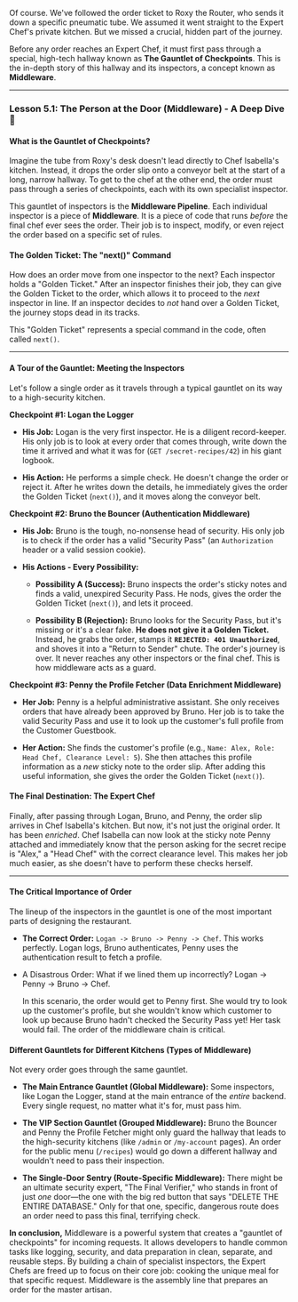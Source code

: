 Of course. We've followed the order ticket to Roxy the Router, who sends it down a specific pneumatic tube. We assumed it went straight to the Expert Chef's private kitchen. But we missed a crucial, hidden part of the journey.

Before any order reaches an Expert Chef, it must first pass through a special, high-tech hallway known as **The Gauntlet of Checkpoints**. This is the in-depth story of this hallway and its inspectors, a concept known as **Middleware**.

---

### **Lesson 5.1: The Person at the Door (Middleware) - A Deep Dive 🔗**

#### **What is the Gauntlet of Checkpoints?**

Imagine the tube from Roxy's desk doesn't lead directly to Chef Isabella's kitchen. Instead, it drops the order slip onto a conveyor belt at the start of a long, narrow hallway. To get to the chef at the other end, the order must pass through a series of checkpoints, each with its own specialist inspector.

This gauntlet of inspectors is the **Middleware Pipeline**. Each individual inspector is a piece of **Middleware**. It is a piece of code that runs _before_ the final chef ever sees the order. Their job is to inspect, modify, or even reject the order based on a specific set of rules.

#### **The Golden Ticket: The "next()" Command**

How does an order move from one inspector to the next? Each inspector holds a "Golden Ticket." After an inspector finishes their job, they can give the Golden Ticket to the order, which allows it to proceed to the _next_ inspector in line. If an inspector decides to _not_ hand over a Golden Ticket, the journey stops dead in its tracks.

This "Golden Ticket" represents a special command in the code, often called `next()`.

---

#### **A Tour of the Gauntlet: Meeting the Inspectors**

Let's follow a single order as it travels through a typical gauntlet on its way to a high-security kitchen.

**Checkpoint #1: Logan the Logger**

- **His Job:** Logan is the very first inspector. He is a diligent record-keeper. His only job is to look at every order that comes through, write down the time it arrived and what it was for (`GET /secret-recipes/42`) in his giant logbook.
    
- **His Action:** He performs a simple check. He doesn't change the order or reject it. After he writes down the details, he immediately gives the order the Golden Ticket (`next()`), and it moves along the conveyor belt.
    

**Checkpoint #2: Bruno the Bouncer (Authentication Middleware)**

- **His Job:** Bruno is the tough, no-nonsense head of security. His only job is to check if the order has a valid "Security Pass" (an `Authorization` header or a valid session cookie).
    
- **His Actions - Every Possibility:**
    
    - **Possibility A (Success):** Bruno inspects the order's sticky notes and finds a valid, unexpired Security Pass. He nods, gives the order the Golden Ticket (`next()`), and lets it proceed.
        
    - **Possibility B (Rejection):** Bruno looks for the Security Pass, but it's missing or it's a clear fake. **He does not give it a Golden Ticket.** Instead, he grabs the order, stamps it **`REJECTED: 401 Unauthorized`**, and shoves it into a "Return to Sender" chute. The order's journey is over. It never reaches any other inspectors or the final chef. This is how middleware acts as a guard.
        

**Checkpoint #3: Penny the Profile Fetcher (Data Enrichment Middleware)**

- **Her Job:** Penny is a helpful administrative assistant. She only receives orders that have already been approved by Bruno. Her job is to take the valid Security Pass and use it to look up the customer's full profile from the Customer Guestbook.
    
- **Her Action:** She finds the customer's profile (e.g., `Name: Alex, Role: Head Chef, Clearance Level: 5`). She then attaches this profile information as a _new_ sticky note to the order slip. After adding this useful information, she gives the order the Golden Ticket (`next()`).
    

#### **The Final Destination: The Expert Chef**

Finally, after passing through Logan, Bruno, and Penny, the order slip arrives in Chef Isabella's kitchen. But now, it's not just the original order. It has been _enriched_. Chef Isabella can now look at the sticky note Penny attached and immediately know that the person asking for the secret recipe is "Alex," a "Head Chef" with the correct clearance level. This makes her job much easier, as she doesn't have to perform these checks herself.

---

#### **The Critical Importance of Order**

The lineup of the inspectors in the gauntlet is one of the most important parts of designing the restaurant.

- **The Correct Order:** `Logan -> Bruno -> Penny -> Chef`. This works perfectly. Logan logs, Bruno authenticates, Penny uses the authentication result to fetch a profile.
    
- A Disastrous Order: What if we lined them up incorrectly? Logan -> Penny -> Bruno -> Chef.
    
    In this scenario, the order would get to Penny first. She would try to look up the customer's profile, but she wouldn't know which customer to look up because Bruno hadn't checked the Security Pass yet! Her task would fail. The order of the middleware chain is critical.
    

#### **Different Gauntlets for Different Kitchens (Types of Middleware)**

Not every order goes through the same gauntlet.

- **The Main Entrance Gauntlet (Global Middleware):** Some inspectors, like Logan the Logger, stand at the main entrance of the _entire_ backend. Every single request, no matter what it's for, must pass him.
    
- **The VIP Section Gauntlet (Grouped Middleware):** Bruno the Bouncer and Penny the Profile Fetcher might only guard the hallway that leads to the high-security kitchens (like `/admin` or `/my-account` pages). An order for the public menu (`/recipes`) would go down a different hallway and wouldn't need to pass their inspection.
    
- **The Single-Door Sentry (Route-Specific Middleware):** There might be an ultimate security expert, "The Final Verifier," who stands in front of just _one_ door—the one with the big red button that says "DELETE THE ENTIRE DATABASE." Only for that one, specific, dangerous route does an order need to pass this final, terrifying check.
    

**In conclusion,** Middleware is a powerful system that creates a "gauntlet of checkpoints" for incoming requests. It allows developers to handle common tasks like logging, security, and data preparation in clean, separate, and reusable steps. By building a chain of specialist inspectors, the Expert Chefs are freed up to focus on their core job: cooking the unique meal for that specific request. Middleware is the assembly line that prepares an order for the master artisan.